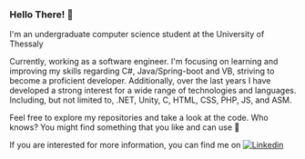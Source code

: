 ### Hello There! 👋

<!--
**GianniosApostolos/GianniosApostolos** is a ✨ _special_ ✨ repository because its `README.md` (this file) appears on your GitHub profile.

Here are some ideas to get you started:

- 🔭 I’m currently working on ...
- 🌱 I’m currently learning ...
- 👯 I’m looking to collaborate on ...
- 🤔 I’m looking for help with ...
- 💬 Ask me about ...
- 📫 How to reach me: ...
- 😄 Pronouns: ...
- ⚡ Fun fact: ...


Undergraduate computer science student of University of Thessaly, Larisa, Greece Interested in: C#, Java, Spring Boot, .NET, Unity, C, HTML, CSS, PHP, JS, ASM


<details>
  <summary>Click me</summary>
  
  ### Heading
  1. Foo
  2. Bar
     * Baz
     * Qux

  ### Some Code
  ```js
  function logSomething(something) {
    console.log('Something', something);
  }
  ```
</details>



-->

I'm an undergraduate computer science student at the University of Thessaly

Currently, working as a software engineer. I'm focusing on learning and improving my skills regarding C#, Java/Spring-boot and VB, striving to become a proficient developer. Additionally, over the last years I have developed a strong interest for a wide range of technologies and languages. Including, but not limited to, .NET, Unity, C, HTML, CSS, PHP, JS, and ASM.  

Feel free to explore my repositories and take a look at the code. Who knows? You might find something that you like and can use 🙂

If you are interested for more information, you can find me on [![Linkedin](https://github.com/GianniosApostolos/GianniosApostolos/assets/104420375/817b2dab-037d-48d8-93d6-eb427fe9e76d)](https://www.linkedin.com/in/gianniosapostolos)





